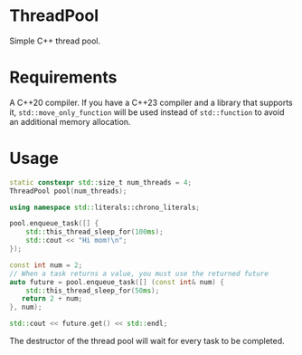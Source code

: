 # ThreadPool
Simple C++ thread pool.

# Requirements
A C++20 compiler. If you have a C++23 compiler and a library that supports it, `std::move_only_function` will be used instead of `std::function` to avoid an additional memory allocation.

# Usage
```cpp
static constexpr std::size_t num_threads = 4;
ThreadPool pool(num_threads);

using namespace std::literals::chrono_literals;

pool.enqueue_task([] {
    std::this_thread_sleep_for(100ms);
    std::cout << "Hi mom!\n";
});

const int num = 2;
// When a task returns a value, you must use the returned future
auto future = pool.enqueue_task([] (const int& num) {
    std::this_thread_sleep_for(50ms);
   return 2 + num;
}, num);

std::cout << future.get() << std::endl;
```
The destructor of the thread pool will wait for every task to be completed.
